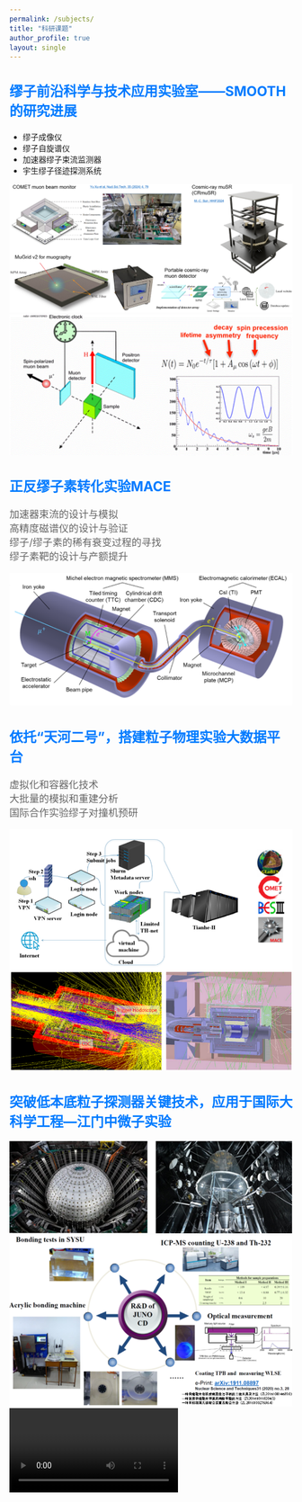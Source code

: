 ```yaml
---
permalink: /subjects/
title: "科研课题"
author_profile: true
layout: single
---
```


<style>
    .card {
        transition: transform 0.3s ease, box-shadow 0.3s ease;
    }
    .card:hover {
        transform: translateY(-5px);
        box-shadow: 0 4px 8px rgba(0, 0, 0, 0.2);
    }
    .card-title {
        color: #007bff;  /* 设置标题颜色 */
        font-size: 1.5rem; /* 调整字体大小 */
    }
    .card-text {
        font-size: 1.1rem; /* 调整字体大小 */
        color: #666; /* 设置文字颜色 */
    }
</style>

<div class="container my-5">
    <!-- 缪子前沿科学与技术应用实验室 -->
    <div class="card mb-5">
        <div class="card-body">
            <h2 class="card-title mt-1">缪子前沿科学与技术应用实验室——SMOOTH的研究进展</h2>
            <ul class="list-unstyled">
                <li>缪子成像仪</li>
                <li>缪子自旋谱仪</li>
                <li>加速器缪子束流监测器</li>
                <li>宇生缪子径迹探测系统</li>
            </ul>
            <div class="row">
                <div class="col-md-6">
                    <img src="/images/subjects/tangjian-achive-6.png" class="img-fluid rounded mb-3" alt="SMOOTH 研究进展">
                </div>
                <div class="col-md-6">
                    <img src="/images/subjects/tangjian-achive-3.1.gif" class="img-fluid rounded" alt="SMOOTH 研究进展">
                </div>
            </div>
        </div>
    </div>
    <!-- 正反缪子素转化实验MACE -->
    <div class="card mb-5">
        <div class="card-body">
            <h2 class="card-title mt-1">正反缪子素转化实验MACE</h2>
            <p class="card-text">
                加速器束流的设计与模拟<br>
                高精度磁谱仪的设计与验证<br>
                缪子/缪子素的稀有衰变过程的寻找<br>
                缪子素靶的设计与产额提升
            </p>
            <div class="row">
                <div class="col-md-12">
                    <img src="/images/subjects/tangjian-achive-5.png" class="img-fluid rounded" alt="MACE 实验">
                </div>
            </div>
        </div>
    </div>
    <!-- 依托“天河二号”，搭建粒子物理实验大数据平台 -->
    <div class="card mb-5">
        <div class="card-body">
            <h2 class="card-title mt-1">依托“天河二号”，搭建粒子物理实验大数据平台</h2>
            <p class="card-text">
                虚拟化和容器化技术<br>
                大批量的模拟和重建分析<br>
                国际合作实验缪子对撞机预研
            </p>
            <div class="row">
                <div class="col-md-12">
                    <img src="/images/subjects/tangjian-achive-4.1.png" class="img-fluid rounded" alt="天河二号">
                </div>
            </div>
        </div>
    </div>
    <!-- 突破低本底粒子探测器关键技术，应用于国际大科学工程—江门中微子实验 -->
    <div class="card mb-5">
        <div class="card-body">
            <h2 class="card-title mt-1">突破低本底粒子探测器关键技术，应用于国际大科学工程—江门中微子实验</h2>
            <div class="row mb-2">
                <div class="col-md-12 text-center">
                    <img src="/images/subjects/tangjian-achive-2.2.png" class="img-fluid rounded" alt="江门中微子实验">
                </div>
            </div>
            <div class="row">
                <div class="col-md-6">
                    <img src="/images/subjects/tangjian-achive-2.png" class="img-fluid rounded mb-3" alt="江门中微子实验">
                </div>
                <div class="col-md-6">
                    <video class="img-fluid rounded" controls>
                        <source src="http://videosz.cas.cn/masvod/public/2024/11/21/20241121_1934ca7ccda_r36_1200k.mp4" type="video/mp4">
                        您的浏览器不支持视频播放。
                    </video>
                </div>
            </div>
        </div>
    </div>
</div>
